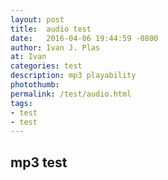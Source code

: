 ```yaml
---
layout: post
title:  audio test
date:   2016-04-06 19:44:59 -0800
author: Ivan J. Plas
at: Ivan
categories: test
description: mp3 playability
photothumb:
permalink: /test/audio.html
tags:
- test
- test
---
```


## mp3 test
